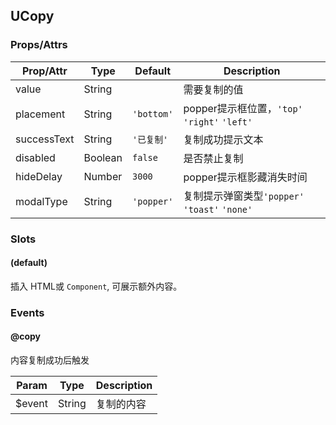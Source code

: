 ## UCopy
### Props/Attrs

| Prop/Attr | Type | Default | Description |
| --------- | ---- | ------- | ----------- |
| value | String | | 需要复制的值 |
| placement | String | `'bottom'` | popper提示框位置，`'top'` `'right'` `'left'` |
| successText | String | `'已复制'` | 复制成功提示文本 |
| disabled | Boolean | `false` | 是否禁止复制 |
| hideDelay | Number | `3000` | popper提示框影藏消失时间 |
| modalType | String | `'popper'` | 复制提示弹窗类型`'popper'` `'toast'` `'none'` |

### Slots

#### (default)

插入  HTML或 `Component`, 可展示额外内容。

### Events

#### @copy

内容复制成功后触发

| Param | Type | Description |
| ----- | ---- | ----------- |
| $event | String | 复制的内容 |

